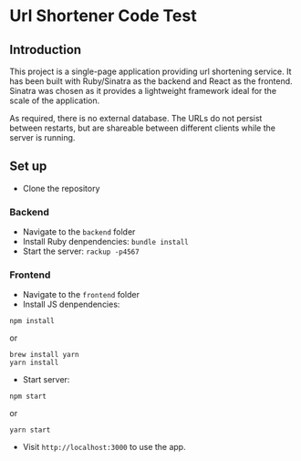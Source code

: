 # Url Shortener Code Test

## Introduction

This project is a single-page application providing url shortening service. It has been built with Ruby/Sinatra as the backend and React as the frontend. Sinatra was chosen as it provides a lightweight framework ideal for the scale of the application.

As required, there is no external database. The URLs do not persist between restarts, but are shareable between different clients while the server is running.

## Set up

- Clone the repository

### Backend

- Navigate to the ```backend``` folder
- Install Ruby denpendencies: ```bundle install```
- Start the server: ```rackup -p4567```

### Frontend

- Navigate to the ```frontend``` folder
- Install JS denpendencies:   
```
npm install
```
or   
```
brew install yarn
yarn install
```
- Start server:
```
npm start
```
or
```
yarn start
```
- Visit ```http://localhost:3000``` to use the app.
